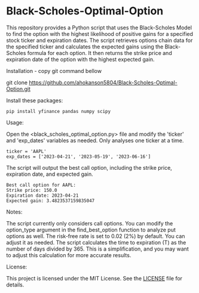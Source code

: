 # Black-Scholes-Optimal-Option

This repository provides a Python script that uses the Black-Scholes Model to find the option with the highest likelihood of positive gains for a specified stock ticker and expiration dates. The script retrieves options chain data for the specified ticker and calculates the expected gains using the Black-Scholes formula for each option. It then returns the strike price and expiration date of the option with the highest expected gain.

Installation - copy git command bellow

git clone https://github.com/ahokanson5804/Black-Scholes-Optimal-Option.git

Install these packages: 

    pip install yfinance pandas numpy scipy

Usage:

Open the <black_scholes_optimal_option.py> file and modify the 'ticker' and 'exp_dates' variables as needed. Only analyses one ticker at a time.

    ticker = 'AAPL'
    exp_dates = ['2023-04-21', '2023-05-19', '2023-06-16']
    
The script will output the best call option, including the strike price, expiration date, and expected gain.


    Best call option for AAPL:
    Strike price: 150.0
    Expiration date: 2023-04-21
    Expected gain: 3.4823537159835047



Notes:

The script currently only considers call options. You can modify the option_type argument in the find_best_option function to analyze put options as well.
The risk-free rate is set to 0.02 (2%) by default. You can adjust it as needed.
The script calculates the time to expiration (T) as the number of days divided by 365. This is a simplification, and you may want to adjust this calculation for more accurate results.

License:

This project is licensed under the MIT License. See the [LICENSE](https://chat.openai.com/LICENSE) file for details.
